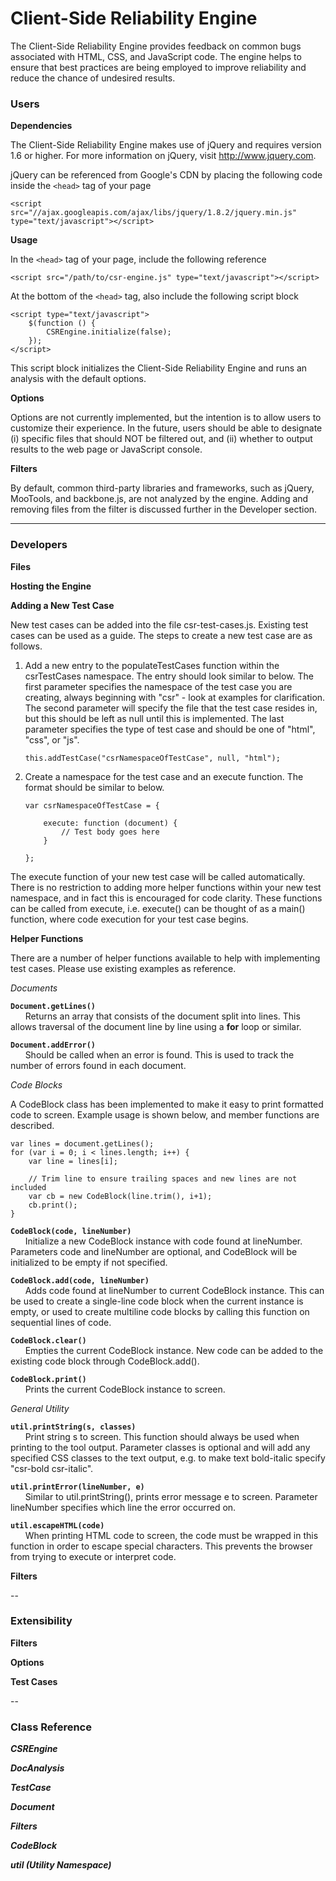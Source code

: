 Client-Side Reliability Engine
==============================

The Client-Side Reliability Engine provides feedback on common bugs associated with HTML, CSS, and JavaScript code.  The engine helps to ensure that best practices are being employed to improve reliability and reduce the chance of undesired results.

### Users

__Dependencies__

The Client-Side Reliability Engine makes use of jQuery and requires version 1.6 or higher.  For more information on jQuery, visit http://www.jquery.com.

jQuery can be referenced from Google's CDN by placing the following code inside the `<head>` tag of your page

    <script src="//ajax.googleapis.com/ajax/libs/jquery/1.8.2/jquery.min.js" type="text/javascript"></script>

__Usage__

In the `<head>` tag of your page, include the following reference

    <script src="/path/to/csr-engine.js" type="text/javascript"></script>

At the bottom of the `<head>` tag, also include the following script block

    <script type="text/javascript">
        $(function () {
            CSREngine.initialize(false);
        });
    </script>

This script block initializes the Client-Side Reliability Engine and runs an analysis with the default options.

__Options__

Options are not currently implemented, but the intention is to allow users to customize their experience.  In the future, users should be able to designate (i) specific files that should NOT be filtered out, and (ii) whether to output results to the web page or JavaScript console.

__Filters__

By default, common third-party libraries and frameworks, such as jQuery, MooTools, and backbone.js, are not analyzed by the engine.  Adding and removing files from the filter is discussed further in the Developer section.

---

### Developers

__Files__

__Hosting the Engine__

__Adding a New Test Case__

New test cases can be added into the file csr-test-cases.js.  Existing test cases can be used as a guide.  The steps to create a new test case are as follows.

1.  Add a new entry to the populateTestCases function within the csrTestCases namespace.  The entry should look similar to below.  The first parameter specifies the namespace of the test case you are creating, always beginning with "csr" - look at examples for clarification.  The second parameter will specify the file that the test case resides in, but this should be left as null until this is implemented.  The last parameter specifies the type of test case and should be one of "html", "css", or "js".
    
    <pre><code>this.addTestCase("csrNamespaceOfTestCase", null, "html");</code></pre>

2.  Create a namespace for the test case and an execute function.  The format should be similar to below.

    <pre><code>var csrNamespaceOfTestCase = {
    
        execute: function (document) {
            // Test body goes here
        }
        
    };</code></pre>
    
The execute function of your new test case will be called automatically.  There is no restriction to adding more helper functions within your new test namespace, and in fact this is encouraged for code clarity.  These functions can be called from execute, i.e. execute() can be thought of as a main() function, where code execution for your test case begins.

__Helper Functions__

There are a number of helper functions available to help with implementing test cases.  Please use existing examples as reference.

_Documents_

__`Document.getLines()`__
<br />&nbsp;&nbsp;&nbsp;&nbsp;&nbsp;&nbsp;Returns an array that consists of the document split into lines.  This allows traversal of the document line by line using a __for__ loop or similar.

__`Document.addError()`__
<br />&nbsp;&nbsp;&nbsp;&nbsp;&nbsp;&nbsp;Should be called when an error is found.  This is used to track the number of errors found in each document.

_Code Blocks_

A CodeBlock class has been implemented to make it easy to print formatted code to screen.  Example usage is shown below, and member functions are described.

    var lines = document.getLines();
    for (var i = 0; i < lines.length; i++) {
        var line = lines[i];
        
        // Trim line to ensure trailing spaces and new lines are not included
        var cb = new CodeBlock(line.trim(), i+1);
        cb.print();
    }
    
__`CodeBlock(code, lineNumber)`__
<br />&nbsp;&nbsp;&nbsp;&nbsp;&nbsp;&nbsp;Initialize a new CodeBlock instance with code found at lineNumber.  Parameters code and lineNumber are optional, and CodeBlock will be initialized to be empty if not specified.

__`CodeBlock.add(code, lineNumber)`__
<br />&nbsp;&nbsp;&nbsp;&nbsp;&nbsp;&nbsp;Adds code found at lineNumber to current CodeBlock instance.  This can be used to create a single-line code block when the current instance is empty, or used to create multiline code blocks by calling this function on sequential lines of code.

__`CodeBlock.clear()`__
<br />&nbsp;&nbsp;&nbsp;&nbsp;&nbsp;&nbsp;Empties the current CodeBlock instance.  New code can be added to the existing code block through CodeBlock.add().

__`CodeBlock.print()`__
<br />&nbsp;&nbsp;&nbsp;&nbsp;&nbsp;&nbsp;Prints the current CodeBlock instance to screen.

_General Utility_

__`util.printString(s, classes)`__
<br />&nbsp;&nbsp;&nbsp;&nbsp;&nbsp;&nbsp;Print string s to screen.  This function should always be used when printing to the tool output.  Parameter classes is optional and will add any specified CSS classes to the text output, e.g. to make text bold-italic specify "csr-bold csr-italic".

__`util.printError(lineNumber, e)`__
<br />&nbsp;&nbsp;&nbsp;&nbsp;&nbsp;&nbsp;Similar to util.printString(), prints error message e to screen.  Parameter lineNumber specifies which line the error occurred on.

__`util.escapeHTML(code)`__
<br />&nbsp;&nbsp;&nbsp;&nbsp;&nbsp;&nbsp;When printing HTML code to screen, the code must be wrapped in this function in order to escape special characters.  This prevents the browser from trying to execute or interpret code.

__Filters__

--

### Extensibility

__Filters__

__Options__

__Test Cases__

--

### Class Reference

___CSREngine___

___DocAnalysis___

___TestCase___

___Document___

___Filters___

___CodeBlock___

___util (Utility Namespace)___
